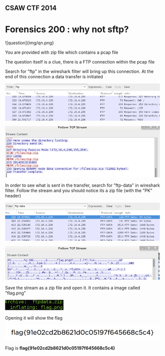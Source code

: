 ## CSAW CTF 2014
# Forensics 200 : why not sftp?

![question]{img/qn.png}

You are provided with zip file which contains a pcap file

The question itself is a clue, there is a FTP connection within the pcap file

Search for "ftp" in the wireshark filter will bring up this connection. At the end of this connection a data transfer is initiated

![01](img/01.png)

![02](img/02.png)

In order to see what is sent in the transfer, search for "ftp-data" in wireshark filter. Follow the stream and you should notice its a zip file (with the "PK" header)

![03](img/03.png)

![04](img/04.png)

Save the stream as a zip file and open it. It contains a image called "flag.png"

![05](img/05.png)

Opening it will show the flag

![flag](img/flag.png)

Flag is **flag{91e02cd2b8621d0c05197f645668c5c4}**

